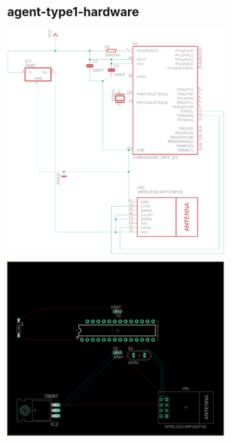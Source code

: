 # agent-type1-hardware

![Schema preview](./schema-preview.png)

![Board preview](./board-preview.png)
